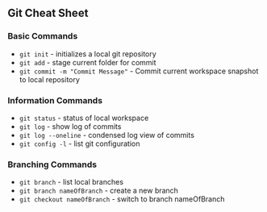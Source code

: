 ## Git Cheat Sheet

### Basic Commands
* `git init` - initializes a local git repository
* `git add` - stage current folder for commit
* `git commit -m "Commit Message"` - Commit current workspace snapshot to local repository


### Information Commands
* `git status` - status of local workspace
* `git log` - show log of commits
* `git log --oneline` - condensed log view of commits
* `git config -l` - list git configuration


### Branching Commands
* `git branch` - list local branches
* `git branch nameOfBranch` - create a new branch
* `git checkout nameOfBranch` - switch to branch nameOfBranch
